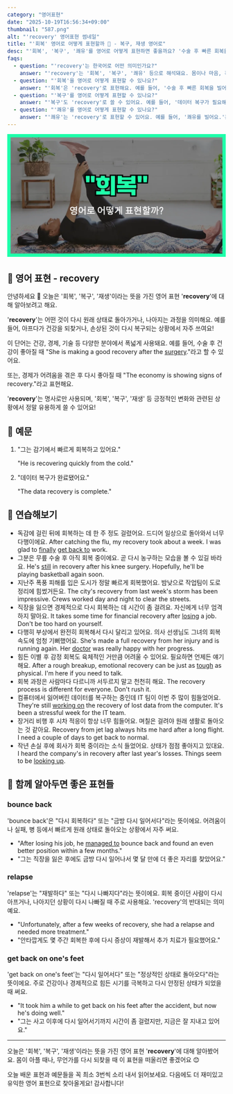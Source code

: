 ```yaml
---
category: "영어표현"
date: "2025-10-19T16:56:34+09:00"
thumbnail: "587.png"
alt: "'recovery' 영어표현 썸네일"
title: "'회복' 영어로 어떻게 표현할까 🌱 - 복구, 재생 영어로"
desc: "'회복', '복구', '쾌유'를 영어로 어떻게 표현하면 좋을까요? '수술 후 빠른 회복을 빌어요.', '데이터 복구가 필요해요.' 등을 영어로 표현하는 법을 배워봅시다. 다양한 예문을 통해서 연습하고 본인의 표현으로 만들어 보세요."
faqs: 
  - question: "'recovery'는 한국어로 어떤 의미인가요?"
    answer: "'recovery'는 '회복', '복구', '쾌유' 등으로 해석돼요. 몸이나 마음, 혹은 시스템이 다시 정상 상태로 돌아가는 걸 말해요."
  - question: "'회복'을 영어로 어떻게 표현할 수 있나요?"
    answer: "'회복'은 'recovery'로 표현해요. 예를 들어, '수술 후 빠른 회복을 빌어요.'는 'I wish you a speedy recovery after your surgery.'라고 해요."
  - question: "'복구'를 영어로 어떻게 표현할 수 있나요?"
    answer: "'복구'도 'recovery'로 쓸 수 있어요. 예를 들어, '데이터 복구가 필요해요.'는 'We need data recovery.'라고 말해요."
  - question: "'쾌유'를 영어로 어떻게 표현할 수 있나요?"
    answer: "'쾌유'는 'recovery'로 표현할 수 있어요. 예를 들어, '쾌유를 빌어요.'는 'Wishing you a quick recovery.'라고 해요."
---
```


!['recovery' 영어표현](./587.png)

## 🌟 영어 표현 - recovery

안녕하세요 👋 오늘은 '회복', '복구', '재생'이라는 뜻을 가진 영어 표현 '**recovery**'에 대해 알아보려고 해요.

'**recovery**'는 어떤 것이 다시 원래 상태로 돌아가거나, 나아지는 과정을 의미해요. 예를 들어, 아프다가 건강을 되찾거나, 손상된 것이 다시 복구되는 상황에서 자주 쓰여요!

이 단어는 건강, 경제, 기술 등 다양한 분야에서 폭넓게 사용돼요. 예를 들어, 수술 후 건강이 좋아질 때 "She is making a good recovery after the [surgery](/blog/in-english/572.surgery/)."라고 할 수 있어요.

또는, 경제가 어려움을 겪은 후 다시 좋아질 때 "The economy is showing signs of recovery."라고 표현해요.

'**recovery**'는 명사로만 사용되며, '회복', '복구', '재생' 등 긍정적인 변화와 관련된 상황에서 정말 유용하게 쓸 수 있어요!

## 📖 예문

1. "그는 감기에서 빠르게 회복하고 있어요."

   "He is recovering quickly from the cold."

2. "데이터 복구가 완료됐어요."

   "The data recovery is complete."



## 💬 연습해보기

<ul data-interactive-list>

  <li data-interactive-item>
    <span data-toggler>독감에 걸린 뒤에 회복하는 데 한 주 정도 걸렸어요. 드디어 일상으로 돌아와서 너무 다행이에요.</span>
    <span data-answer>After catching the flu, my recovery took about a week. I was glad to <a href="/blog/in-english/182.finally/">finally</a> <a href="/blog/in-english/043.get-back-to/">get back to</a> work.</span>
  </li>

  <li data-interactive-item>
    <span data-toggler>그분은 무릎 수술 후 아직 회복 중이에요. 곧 다시 농구하는 모습을 볼 수 있길 바라요.</span>
    <span data-answer>He's <a href="/blog/in-english/254.still/">still</a> in recovery after his knee surgery. Hopefully, he'll be playing basketball again soon.</span>
  </li>

  <li data-interactive-item>
    <span data-toggler>지난주 폭풍 피해를 입은 도시가 정말 빠르게 회복했어요. 밤낮으로 작업팀이 도로 정리에 힘썼거든요.</span>
    <span data-answer>The city's recovery from last week's storm has been impressive. Crews worked day and night to clear the streets.</span>
  </li>

  <li data-interactive-item>
    <span data-toggler>직장을 잃으면 경제적으로 다시 회복하는 데 시간이 좀 걸려요. 자신에게 너무 엄격하지 말아요.</span>
    <span data-answer>It takes some time for financial recovery after <a href="/blog/in-english/457.lose/">losing</a> a job. Don't be too hard on yourself.</span>
  </li>

  <li data-interactive-item>
    <span data-toggler>다행히 부상에서 완전히 회복해서 다시 달리고 있어요. 의사 선생님도 그녀의 회복 속도에 엄청 기뻐했어요.</span>
    <span data-answer>She's made a full recovery from her injury and is running again. Her <a href="/blog/in-english/563.doctor/">doctor</a> was really happy with her progress.</span>
  </li>

  <li data-interactive-item>
    <span data-toggler>힘든 이별 후 감정 회복도 육체적인 거만큼 어려울 수 있어요. 필요하면 언제든 얘기해요.</span>
    <span data-answer>After a rough breakup, emotional recovery can be just as <a href="/blog/in-english/183.tough/">tough</a> as physical. I'm here if you need to talk.</span>
  </li>

  <li data-interactive-item>
    <span data-toggler>회복 과정은 사람마다 다르니까 서두르지 말고 천천히 해요.</span>
    <span data-answer>The recovery process is different for everyone. Don't rush it.</span>
  </li>

  <li data-interactive-item>
    <span data-toggler>컴퓨터에서 잃어버린 데이터를 복구하는 중인데 IT 팀이 이번 주 많이 힘들었어요.</span>
    <span data-answer>They're still <a href="/blog/in-english/370.work-on/">working on</a> the recovery of lost data from the computer. It's been a stressful week for the IT team.</span>
  </li>

  <li data-interactive-item>
    <span data-toggler>장거리 비행 후 시차 적응이 항상 너무 힘들어요. 며칠은 걸려야 원래 생활로 돌아오는 것 같아요.</span>
    <span data-answer>Recovery from jet lag always hits me hard after a long flight. I need a couple of days to get back to normal.</span>
  </li>

  <li data-interactive-item>
    <span data-toggler>작년 손실 후에 회사가 회복 중이라는 소식 들었어요. 상태가 점점 좋아지고 있대요.</span>
    <span data-answer>I heard the company's in recovery after last year's losses. Things seem to be <a href="/blog/in-english/121.look-up/">looking up</a>.</span>
  </li>

</ul>

## 🤝 함께 알아두면 좋은 표현들

### bounce back

'bounce back'은 "다시 회복하다" 또는 "금방 다시 일어서다"라는 뜻이에요. 어려움이나 실패, 병 등에서 빠르게 원래 상태로 돌아오는 상황에서 자주 써요.

- "After losing his job, he [managed to](/blog/in-english/175.manage-to/) bounce back and found an even better position within a few months."
- "그는 직장을 잃은 후에도 금방 다시 일어나서 몇 달 만에 더 좋은 자리를 찾았어요."

### relapse

'relapse'는 "재발하다" 또는 "다시 나빠지다"라는 뜻이에요. 회복 중이던 사람이 다시 아프거나, 나아지던 상황이 다시 나빠질 때 주로 사용해요. 'recovery'의 반대되는 의미예요.

- "Unfortunately, after a few weeks of recovery, she had a relapse and needed more treatment."
- "안타깝게도 몇 주간 회복한 후에 다시 증상이 재발해서 추가 치료가 필요했어요."

### get back on one's feet

'get back on one's feet'는 "다시 일어서다" 또는 "정상적인 상태로 돌아오다"라는 뜻이에요. 주로 건강이나 경제적으로 힘든 시기를 극복하고 다시 안정된 상태가 되었을 때 써요.

- "It took him a while to get back on his feet after the accident, but now he's doing well."
- "그는 사고 이후에 다시 일어서기까지 시간이 좀 걸렸지만, 지금은 잘 지내고 있어요."

---

오늘은 '회복', '복구', '재생'이라는 뜻을 가진 영어 표현 '**recovery**'에 대해 알아봤어요. 몸이 아플 때나, 무언가를 다시 되찾을 때 이 표현을 떠올리면 좋겠어요 😊

오늘 배운 표현과 예문들을 꼭 최소 3번씩 소리 내서 읽어보세요. 다음에도 더 재미있고 유익한 영어 표현으로 찾아올게요! 감사합니다!

